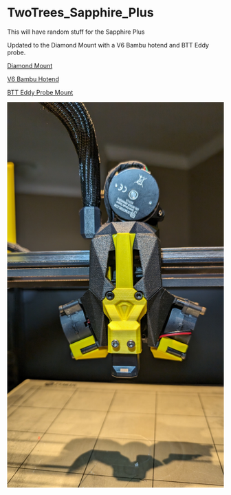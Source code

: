 # TwoTrees_Sapphire_Plus
This will have random stuff for the Sapphire Plus

Updated to the Diamond Mount with a V6 Bambu hotend and BTT Eddy probe. 

[Diamond Mount](https://www.printables.com/model/169465-the-diamond-mount)

[V6 Bambu Hotend](https://www.aliexpress.us/item/3256805923394228.html)

[BTT Eddy Probe Mount](https://www.printables.com/model/905305-bigtreetech-btt-eddy-probe-for-diamond-mount)



![alt text](https://github.com/falkien/TwoTrees_Sapphire_Plus/blob/main/Pics/PXL_20240616_172725478.jpg)



